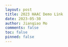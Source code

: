 ```yaml
---
layout: post
title: 2023 HAAC Demo Link
date: 2023-05-30
author: Jianqiao Mo
comments: false
toc: false
pinned: false
---
```

 <meta http-equiv="refresh" content="5;url=https://jqmo.top/404/">
